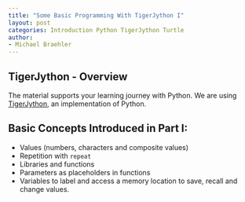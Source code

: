 ```yaml
---
title: "Some Basic Programming With TigerJython I"
layout: post
categories: Introduction Python TigerJython Turtle
author:
- Michael Braehler
---
```


## TigerJython - Overview

The material supports your learning journey with Python. We are using [TigerJython](https://tigerjython.ch/en), an implementation of Python.

## Basic Concepts Introduced in Part I:

- Values (numbers, characters and composite values)
- Repetition with ```repeat```
- Libraries and functions
- Parameters as placeholders in functions
- Variables to label and access a memory location to save, recall and change values.

